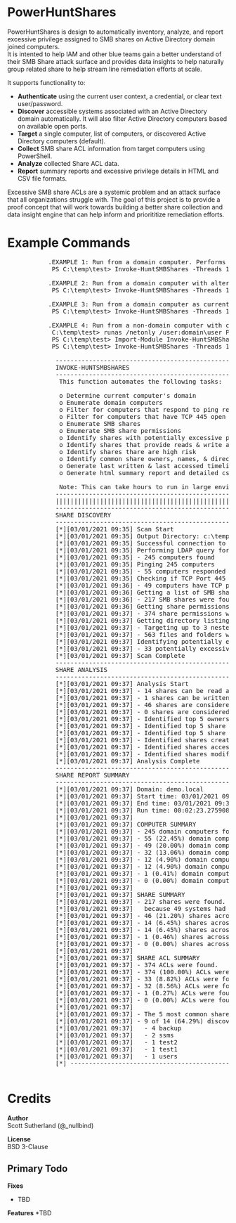# PowerHuntShares
PowerHuntShares is design to automatically inventory, analyze, and report excessive privilege assigned to SMB shares on Active Directory domain joined computers.  
It is intented to help IAM and other blue teams gain a better understand of their SMB Share attack surface and provides data insights to help naturally group related share to help stream line remediation efforts at scale.

It supports functionality to:
* <strong>Authenticate</strong> using the current user context, a credential, or clear text user/password.
* <strong>Discover</strong> accessible systems associated with an Active Directory domain automatically. It will also filter Active Directory computers based on available open ports.
* <strong>Target</strong> a single computer, list of computers, or discovered Active Directory computers (default).
* <strong>Collect</strong> SMB share ACL information from target computers using PowerShell.
* <strong>Analyze</strong> collected Share ACL data.
* <strong>Report</strong> summary reports and excessive privilege details in HTML and CSV file formats.

Excessive SMB share ACLs are a systemic problem and an attack surface that all organizations struggle with.  The goal of this project is to provide a proof concept that will work towards building a better share collection and data insight engine that can help inform and priorititize remediation efforts.

# Example Commands
<pre>
           .EXAMPLE 1: Run from a domain computer. Performs Active Directory computer discovery by default.
            PS C:\temp\test> Invoke-HuntSMBShares -Threads 100 -OutputDirectory c:\temp\test 

           .EXAMPLE 2: Run from a domain computer with alternative domain credentials. Performs Active Directory computer discovery by default.
            PS C:\temp\test> Invoke-HuntSMBShares -Threads 100 -OutputDirectory c:\temp\test -Credentials domain\user
            
           .EXAMPLE 3: Run from a domain computer as current user. Target hosts in a file. One per line.
            PS C:\temp\test> Invoke-HuntSMBShares -Threads 100 -OutputDirectory c:\temp\test  -HostList c:\temp\hosts.txt      
           
           .EXAMPLE 4: Run from a non-domain computer with credential. Performs Active Directory computer discovery by default.
            C:\temp\test> runas /netonly /user:domain\user PowerShell.exe
            PS C:\temp\test> Import-Module Invoke-HuntSMBShares.ps1
            PS C:\temp\test> Invoke-HuntSMBShares -Threads 100 -RunSpaceTimeOut 10 -OutputDirectory c:\folder\ -DomainController 10.1.1.1 -Credential domain\user 

             ---------------------------------------------------------------
             INVOKE-HUNTSMBSHARES                                        
             ---------------------------------------------------------------
              This function automates the following tasks:                  
                                                                
              o Determine current computer's domain                         
              o Enumerate domain computers                                  
              o Filter for computers that respond to ping reqeusts          
              o Filter for computers that have TCP 445 open and accessible  
              o Enumerate SMB shares                                        
              o Enumerate SMB share permissions                             
              o Identify shares with potentially excessive privielges       
              o Identify shares that provide reads & write access           
              o Identify shares thare are high risk                         
              o Identify common share owners, names, & directory listings   
              o Generate last written & last accessed timelines             
              o Generate html summary report and detailed csv files         

              Note: This can take hours to run in large environments.       
             ---------------------------------------------------------------
             |||||||||||||||||||||||||||||||||||||||||||||||||||||||||||||||
             ---------------------------------------------------------------
             SHARE DISCOVERY      
             ---------------------------------------------------------------
             [*][03/01/2021 09:35] Scan Start
             [*][03/01/2021 09:35] Output Directory: c:\temp\smbshares\SmbShareHunt-03012021093504
             [*][03/01/2021 09:35] Successful connection to domain controller: dc1.demo.local
             [*][03/01/2021 09:35] Performing LDAP query for computers associated with the demo.local domain
             [*][03/01/2021 09:35] - 245 computers found
             [*][03/01/2021 09:35] Pinging 245 computers
             [*][03/01/2021 09:35] - 55 computers responded to ping requests.
             [*][03/01/2021 09:35] Checking if TCP Port 445 is open on 55 computers
             [*][03/01/2021 09:36] - 49 computers have TCP port 445 open.
             [*][03/01/2021 09:36] Getting a list of SMB shares from 49 computers
             [*][03/01/2021 09:36] - 217 SMB shares were found.
             [*][03/01/2021 09:36] Getting share permissions from 217 SMB shares
             [*][03/01/2021 09:37] - 374 share permissions were enumerated.
             [*][03/01/2021 09:37] Getting directory listings from 33 SMB shares
             [*][03/01/2021 09:37] - Targeting up to 3 nested directory levels
             [*][03/01/2021 09:37] - 563 files and folders were enumerated.
             [*][03/01/2021 09:37] Identifying potentially excessive share permissions
             [*][03/01/2021 09:37] - 33 potentially excessive privileges were found across 12 systems..
             [*][03/01/2021 09:37] Scan Complete
             ---------------------------------------------------------------
             SHARE ANALYSIS      
             ---------------------------------------------------------------
             [*][03/01/2021 09:37] Analysis Start
             [*][03/01/2021 09:37] - 14 shares can be read across 12 systems.
             [*][03/01/2021 09:37] - 1 shares can be written to across 1 systems.
             [*][03/01/2021 09:37] - 46 shares are considered non-default across 32 systems.
             [*][03/01/2021 09:37] - 0 shares are considered high risk across 0 systems
             [*][03/01/2021 09:37] - Identified top 5 owners of excessive shares.
             [*][03/01/2021 09:37] - Identified top 5 share groups.
             [*][03/01/2021 09:37] - Identified top 5 share names.
             [*][03/01/2021 09:37] - Identified shares created in last 90 days.
             [*][03/01/2021 09:37] - Identified shares accessed in last 90 days.
             [*][03/01/2021 09:37] - Identified shares modified in last 90 days.
             [*][03/01/2021 09:37] Analysis Complete
             ---------------------------------------------------------------
             SHARE REPORT SUMMARY      
             ---------------------------------------------------------------
             [*][03/01/2021 09:37] Domain: demo.local
             [*][03/01/2021 09:37] Start time: 03/01/2021 09:35:04
             [*][03/01/2021 09:37] End time: 03/01/2021 09:37:27
             [*][03/01/2021 09:37] Run time: 00:02:23.2759086
             [*][03/01/2021 09:37] 
             [*][03/01/2021 09:37] COMPUTER SUMMARY
             [*][03/01/2021 09:37] - 245 domain computers found.
             [*][03/01/2021 09:37] - 55 (22.45%) domain computers responded to ping.
             [*][03/01/2021 09:37] - 49 (20.00%) domain computers had TCP port 445 accessible.
             [*][03/01/2021 09:37] - 32 (13.06%) domain computers had shares that were non-default.
             [*][03/01/2021 09:37] - 12 (4.90%) domain computers had shares with potentially excessive privileges.
             [*][03/01/2021 09:37] - 12 (4.90%) domain computers had shares that allowed READ access.
             [*][03/01/2021 09:37] - 1 (0.41%) domain computers had shares that allowed WRITE access.
             [*][03/01/2021 09:37] - 0 (0.00%) domain computers had shares that are HIGH RISK.
             [*][03/01/2021 09:37] 
             [*][03/01/2021 09:37] SHARE SUMMARY
             [*][03/01/2021 09:37] - 217 shares were found. We expect a minimum of 98 shares
             [*][03/01/2021 09:37]   because 49 systems had open ports and there are typically two default shares.
             [*][03/01/2021 09:37] - 46 (21.20%) shares across 32 systems were non-default.
             [*][03/01/2021 09:37] - 14 (6.45%) shares across 12 systems are configured with 33 potentially excessive ACLs.
             [*][03/01/2021 09:37] - 14 (6.45%) shares across 12 systems allowed READ access.
             [*][03/01/2021 09:37] - 1 (0.46%) shares across 1 systems allowed WRITE access.
             [*][03/01/2021 09:37] - 0 (0.00%) shares across 0 systems are considered HIGH RISK.
             [*][03/01/2021 09:37] 
             [*][03/01/2021 09:37] SHARE ACL SUMMARY
             [*][03/01/2021 09:37] - 374 ACLs were found.
             [*][03/01/2021 09:37] - 374 (100.00%) ACLs were associated with non-default shares.
             [*][03/01/2021 09:37] - 33 (8.82%) ACLs were found to be potentially excessive.
             [*][03/01/2021 09:37] - 32 (8.56%) ACLs were found that allowed READ access.
             [*][03/01/2021 09:37] - 1 (0.27%) ACLs were found that allowed WRITE access.
             [*][03/01/2021 09:37] - 0 (0.00%) ACLs were found that are associated with HIGH RISK share names.
             [*][03/01/2021 09:37] 
             [*][03/01/2021 09:37] - The 5 most common share names are:
             [*][03/01/2021 09:37] - 9 of 14 (64.29%) discovered shares are associated with the top 5 share names.
             [*][03/01/2021 09:37]   - 4 backup
             [*][03/01/2021 09:37]   - 2 ssms
             [*][03/01/2021 09:37]   - 1 test2
             [*][03/01/2021 09:37]   - 1 test1
             [*][03/01/2021 09:37]   - 1 users
             [*] -----------------------------------------------

</pre>

# Credits
<strong>Author</strong><Br>
Scott Sutherland (@_nullbind) <Br>

<strong>License</strong><Br>
BSD 3-Clause

Primary Todo
--
**Fixes**
* TBD
  
**Features**
*TBD


  









